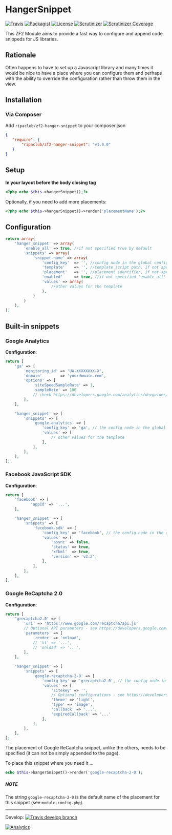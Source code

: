 # HangerSnippet

[![Travis](https://img.shields.io/travis/ripaclub/zf2-hanger-snippet.svg?style=flat-square)](https://travis-ci.org/ripaclub/zf2-hanger-snippet)
[![Packagist](https://img.shields.io/packagist/v/ripaclub/zf2-hanger-snippet.svg?style=flat-square)](https://packagist.org/packages/ripaclub/zf2-hanger-snippet)
[![License](https://img.shields.io/packagist/l/ripaclub/zf2-hanger-snippet.svg?style=flat-square)](https://github.com/ripaclub/zf2-hanger-snippet/blob/master/LICENSE.txt)
[![Scrutinizer](https://img.shields.io/scrutinizer/g/ripaclub/zf2-hanger-snippet.svg?style=flat-square)](https://scrutinizer-ci.com/g/ripaclub/zf2-hanger-snippet)
[![Scrutinizer Coverage](https://img.shields.io/scrutinizer/coverage/g/ripaclub/zf2-hanger-snippet.svg?style=flat-square)](https://scrutinizer-ci.com/g/ripaclub/zf2-hanger-snippet)

This ZF2 Module aims to provide a fast way to configure and append code snippeds for JS libraries.

## Rationale

Often happens to have to set up a Javascript library and many times it would be nice to have a place where you can configure them
and perhaps with the ability to override the configuration rather than throw them in the view.

## Installation

### Via Composer
Add `ripaclub/zf2-hanger-snippet` to your composer.json

```json
{
   "require": {
       "ripaclub/zf2-hanger-snippet": "v1.0.0"
   }
}
```

## Setup

**In your layout before the body closing tag**

```php
<?php echo $this->hangerSnippet();?>
```

Optionally, if you need to add more placements:

```php
<?php echo $this->hangerSnippet()->render('placementName');?>
```

## Configuration

```php
return array(
    'hanger_snippet' => array(
        'enable_all' => true, //if not specified true by default
        'snippets' => array(
            'snippet-name' => array(
                'config_key'  => '', //config node in the global config, if any, retrivied data will be merged with values then passed to the template
                'template'    => '', //template script path, if not specified 'hanger-snippet/snippet-name' will be used
                'placement'   => '', //placement identifier, if not specified the default placement will be used
                'enabled'     => true, //if not specified 'enable_all' value will be used
                'values' => array(
                    //other values for the template
                ),
            )
        )
    ),
);
```

## Built-in snippets

### Google Analytics

**Configuration**:

```php
return [
    'ga' => [
        'monitoring_id' => 'UA-XXXXXXXX-X',
        'domain'        => 'yourdomain.com',
        'options' => [
            'siteSpeedSampleRate' => 1,
            'sampleRate' => 100
            // check https://developers.google.com/analytics/devguides/collection/analyticsjs/field-reference for more options
        ],
    ],

    'hanger_snippet' => [
        'snippets' => [
            'google-analytics' => [
                'config_key' => 'ga', // the config node in the global config, if any
                'values' => [
                    // other values for the template
                ],
            ],
        ],
    ],
];
```

### Facebook JavaScript SDK

**Configuration**:

```php
return [
    'facebook' => [
           'appId' => '...',
    ],

    'hanger_snippet' => [
        'snippets' => [
            'facebook-sdk' => [
                'config_key' => 'facebook', // the config node in the global config, if any
                'values' => [
                    'async' => false,
                    'status' => true,
                    'xfbml'  => true,
                    'version' => 'v2.2',
                ],
            ],
        ],
    ],
];
```

### Google ReCaptcha 2.0

**Configuration**:

```php
return [
    'grecaptcha2.0' => [
        'uri' => 'https://www.google.com/recaptcha/api.js'
        // Optional API parameters - see https://developers.google.com/recaptcha/docs/display
        'parameters' => [
            'render' => 'onload',
            // 'hl' => '...',
            // 'onload' => '...',
        ],
    ],
    
    'hanger_snippet' => [
        'snippets' => [
            'google-recaptcha-2-0' => [
                'config_key' => 'grecaptcha2.0', // the config node in the global config, if any
                'values' => [
                    'sitekey' => '',
                    // Optional configurations - see https://developers.google.com/recaptcha/docs/display
                    'theme' => 'light',
                    'type' => 'image',
                    'callback' => '...',
                    'expiredCallback' => '...'
                ],
            ],
        ],
    ],
];
```

The placement of Google ReCaptcha snippet, unlike the others, needs to be specified (it can not be simply appended to the page).

To place this snippet where you need it ...

```php
echo $this->hangerSnippet()->render('google-recaptcha-2-0');
```

##### NOTE

The string `google-recaptcha-2-0` is the default name of the placement for this snippet (see `module.config.php`).

---

Develop: [![Travis develop branch](https://img.shields.io/travis/ripaclub/zf2-hanger-snippet/develop.svg?style=flat-square)](https://travis-ci.org/ripaclub/zf2-hanger-snippet?branch=develop)

[![Analytics](https://ga-beacon.appspot.com/UA-49655829-1/ripaclub/zf2-hanger-snippet)](https://github.com/igrigorik/ga-beacon)
